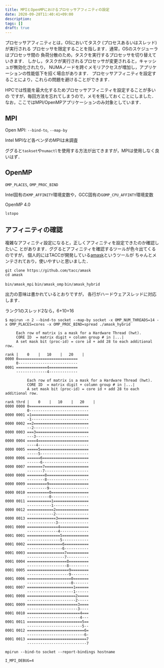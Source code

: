 ```yaml
---
title: MPIとOpenMPにおけるプロセッサアフィニティの設定
date: 2020-09-28T11:40:41+09:00
description:
tags: []
draft: true
---
```


プロセッサアフィニティとは，OSにおいてタスク (プロセスあるいはスレッド) が実行される
プロセッサを限定することを指します．通常，OSのスケジューラはプロセッサ間の
負荷分散のため，タスクを実行するプロセッサを切り替えていきます．
しかし，タスクが実行されるプロセッサが変更されると，キャッシュが無効化されたり，
NUMAノードを跨ぐメモリアクセスが増加し，アプリケーションの性能低下を招く場合があります．
プロセッサアフィニティを設定することにより，これらの問題を避けることができます．

HPCでは性能を最大化するためプロセッサアフィニティを設定することが多いの
ですが，毎回方法を忘れてしまうので，メモを残しておくことにしました．
なお，ここではMPI/OpenMPアプリケーションのみ対象としています．

## MPI

Open MPI: `--bind-to`, `--map-by`

Intel MPIなど各ベンダのMPIは未調査

ググると`taskset`や`numactl`を使用する方法が出てきますが，MPIは使用しなく良いはず．

## OpenMP

`OMP_PLACES`, `OMP_PROC_BIND`

Intel固有の`KMP_AFFINITY`環境変数や，GCC固有の`GOMP_CPU_AFFINTY`環境変数

OpenMP 4.0

`lstopo`

## アフィニティの確認

複雑なアフィニティ設定になると，正しくアフィニティを設定できたのか確認したいこ
とがあります．ググるとアフィニティを確認するツールが色々出てくるのですが，
個人的にはTACCが開発している[amask](https://github.com/TACC/amask)というツールが
ちゃんとメンテされており，使いやすいと思いました．

```
git clone https://github.com/tacc/amask
cd amask
```

`bin/amask_mpi`
`bin/amask_omp`
`bin/amask_hybrid`


出力の意味は書かれているとおりですが，
各行がハードウェアスレッドに対応します．

ランク1のスレッド2なら，6+10=16

```
$ mpirun -n 2 --bind-to socket --map-by socket -x OMP_NUM_THREADS=14 -x OMP_PLACES=cores -x OMP_PROC_BIND=spread ./amask_hybrid

     Each row of matrix is a mask for a Hardware Thread (hwt).
     CORE ID  = matrix digit + column group # in |...|
     A set mask bit (proc-id) = core id + add 28 to each additional row.

rank |    0    |   10    |   20    |
0000 0===========================
     0---------------------------
0001 ==============4=============
     --------------4-------------

          Each row of matrix is a mask for a Hardware Thread (hwt).
          CORE ID  = matrix digit + column group # in |...|
          A set mask bit (proc-id) = core id + add 28 to each additional row.

rank thrd |    0    |   10    |   20    |
0000 0000 0===========================
          0---------------------------
0000 0001 =1==========================
          -1--------------------------
0000 0002 ==2=========================
          --2-------------------------
0000 0003 ===3========================
          ---3------------------------
0000 0004 ====4=======================
          ----4-----------------------
0000 0005 =====5======================
          -----5----------------------
0000 0006 ======6=====================
          ------6---------------------
0000 0007 =======7====================
          -------7--------------------
0000 0008 ========8===================
          --------8-------------------
0000 0009 =========9==================
          ---------9------------------
0000 0010 ==========0=================
          ----------0-----------------
0000 0011 ===========1================
          -----------1----------------
0000 0012 ============2===============
          ------------2---------------
0000 0013 =============3==============
          -------------3--------------
0001 0000 ==============4=============
          --------------4-------------
0001 0001 ===============5============
          ---------------5------------
0001 0002 ================6===========
          ----------------6-----------
0001 0003 =================7==========
          -----------------7----------
0001 0004 ==================8=========
          ------------------8---------
0001 0005 ===================9========
          -------------------9--------
0001 0006 ====================0=======
          --------------------0-------
0001 0007 =====================1======
          ---------------------1------
0001 0008 ======================2=====
          ----------------------2-----
0001 0009 =======================3====
          -----------------------3----
0001 0010 ========================4===
          ------------------------4---
0001 0011 =========================5==
          -------------------------5--
0001 0012 ==========================6=
          --------------------------6-
0001 0013 ===========================7
          ---------------------------7
```

`mpirun --bind-to socket --report-bindings hostname`

`I_MPI_DEBUG=4`
